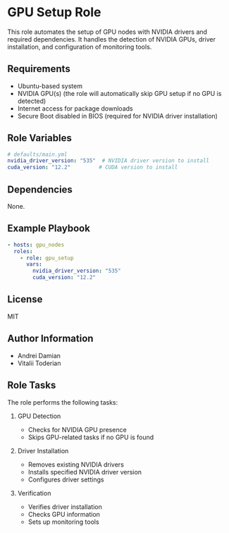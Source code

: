 # GPU Setup Role

This role automates the setup of GPU nodes with NVIDIA drivers and required dependencies. It handles the detection of NVIDIA GPUs, driver installation, and configuration of monitoring tools.

## Requirements

- Ubuntu-based system
- NVIDIA GPU(s) (the role will automatically skip GPU setup if no GPU is detected)
- Internet access for package downloads
- Secure Boot disabled in BIOS (required for NVIDIA driver installation)

## Role Variables

```yaml
# defaults/main.yml
nvidia_driver_version: "535"  # NVIDIA driver version to install
cuda_version: "12.2"         # CUDA version to install
```

## Dependencies

None.

## Example Playbook

```yaml
- hosts: gpu_nodes
  roles:
    - role: gpu_setup
      vars:
        nvidia_driver_version: "535"
        cuda_version: "12.2"
```

## License

MIT

## Author Information

- Andrei Damian
- Vitalii Toderian

## Role Tasks

The role performs the following tasks:

1. GPU Detection
   - Checks for NVIDIA GPU presence
   - Skips GPU-related tasks if no GPU is found

2. Driver Installation
   - Removes existing NVIDIA drivers
   - Installs specified NVIDIA driver version
   - Configures driver settings

3. Verification
   - Verifies driver installation
   - Checks GPU information
   - Sets up monitoring tools

